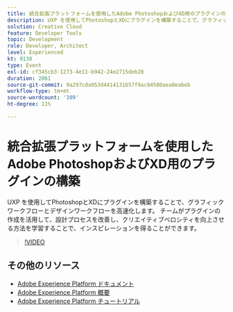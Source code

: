 ```yaml
---
title: 統合拡張プラットフォームを使用したAdobe PhotoshopおよびXD用のプラグインの構築
description: UXP を使用してPhotoshopとXDにプラグインを構築することで、グラフィックワークフローとデザインワークフローを高速化します。 チームがプラグインの作成を活用して、設計プロセスを改善し、クリエイティブベロシティを向上させる方法を学習することで、インスピレーションを得ることができます。
solution: Creative Cloud
feature: Developer Tools
topic: Development
role: Developer, Architect
level: Experienced
kt: 9138
type: Event
exl-id: cf345cb3-1273-4e11-b942-24e2715deb20
duration: 2061
source-git-commit: 9a297cda953d4414131657f9ac84580aea0eabeb
workflow-type: tm+mt
source-wordcount: '109'
ht-degree: 11%

---
```


# 統合拡張プラットフォームを使用したAdobe PhotoshopおよびXD用のプラグインの構築

UXP を使用してPhotoshopとXDにプラグインを構築することで、グラフィックワークフローとデザインワークフローを高速化します。 チームがプラグインの作成を活用して、設計プロセスを改善し、クリエイティブベロシティを向上させる方法を学習することで、インスピレーションを得ることができます。

>[!VIDEO](https://video.tv.adobe.com/v/337593/?quality=12&learn=on&hidetitle=true)

## その他のリソース

- [Adobe Experience Platform ドキュメント ](https://experienceleague.adobe.com/docs/experience-platform.html?lang=ja)
- [Adobe Experience Platform 概要](https://experienceleague.adobe.com/docs/experience-platform/landing/home.html?lang=ja)
- [Adobe Experience Platform チュートリアル](https://experienceleague.adobe.com/docs/platform-learn/tutorials/overview.html?lang=ja)
